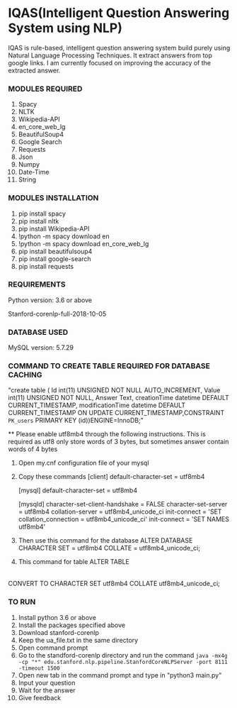 # IQAS(Intelligent Question Answering System using NLP)

IQAS is rule-based, intelligent question answering system build purely using Natural Language Processing Techniques. It extract answers from top google links. I am currently focused on improving the accuracy of the extracted answer.

### MODULES REQUIRED

1. Spacy
2. NLTK
3. Wikipedia-API
4. en_core_web_lg
5. BeautifulSoup4
6. Google Search
7. Requests
8. Json
9. Numpy
10. Date-Time
11. String

### MODULES INSTALLATION

1. pip install spacy
2. pip install nltk
3. pip install Wikipedia-API
4. !python -m spacy download en
5. !python -m spacy download en_core_web_lg
6. pip install beautifulsoup4
7. pip install google-search
8. pip install requests

### REQUIREMENTS

Python version: 3.6 or above

Stanford-corenlp-full-2018-10-05

### DATABASE USED

MySQL version: 5.7.29

### COMMAND TO CREATE TABLE REQUIRED FOR DATABASE CACHING

"create table <TABLE NAME> ( Id int(11) UNSIGNED NOT NULL AUTO_INCREMENT, Value int(11) UNSIGNED NOT NULL, Answer Text, creationTime datetime DEFAULT CURRENT_TIMESTAMP, modificationTime datetime DEFAULT CURRENT_TIMESTAMP ON UPDATE CURRENT_TIMESTAMP,CONSTRAINT `PK_users` PRIMARY KEY (id))ENGINE=InnoDB;"

\*\* Please enable utf8mb4 through the following instructions. This is required as utf8 only store words of 3 bytes, but sometimes answer contain words of 4 bytes

1. Open my.cnf configuration file of your mysql
2. Copy these commands
   [client]
   default-character-set = utf8mb4

   [mysql]
   default-character-set = utf8mb4

   [mysqld]
   character-set-client-handshake = FALSE
   character-set-server = utf8mb4
   collation-server = utf8mb4_unicode_ci
   init-connect = 'SET collation_connection = utf8mb4_unicode_ci'
   init-connect = 'SET NAMES utf8mb4'

3. Then use this command for the database
   ALTER DATABASE <DATABASE NAME> CHARACTER SET = utf8mb4 COLLATE = utf8mb4_unicode_ci;

4. This command for table
   ALTER TABLE <TABLE NAME> CONVERT TO CHARACTER SET utf8mb4 COLLATE utf8mb4_unicode_ci;

### TO RUN

1. Install python 3.6 or above
2. Install the packages specified above
3. Download stanford-corenlp
4. Keep the ua_file.txt in the same directory
5. Open command prompt
6. Go to the standford-corenlp directory and run the command `java -mx4g -cp "*" edu.stanford.nlp.pipeline.StanfordCoreNLPServer -port 8111 -timeout 1500`
7. Open new tab in the command prompt and type in "python3 main.py"
8. Input your question
9. Wait for the answer
10. Give feedback
